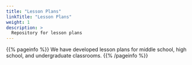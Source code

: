 ```yaml
---
title: "Lesson Plans"
linkTitle: "Lesson Plans"
weight: 1
description: >
  Repository for lesson plans
---
```


{{% pageinfo %}}
We have developed lesson plans for middle school, high school, and undergraduate classrooms. 
{{% /pageinfo %}}


